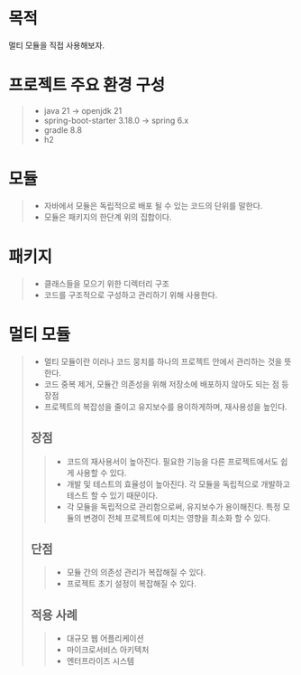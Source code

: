 # 목적
멀티 모듈을 직접 사용해보자.


# 프로젝트 주요 환경 구성
> - java 21 -> openjdk 21
> - spring-boot-starter 3.18.0 -> spring 6.x
> - gradle 8.8
> - h2


# 모듈
> - 자바에서 모듈은 독립적으로 배포 될 수 있는 코드의 단위를 말한다.
> - 모듈은 패키지의 한단계 위의 집합이다.

# 패키지
> - 클래스들을 모으기 위한 디렉터리 구조
> - 코드를 구조적으로 구성하고 관리하기 위해 사용한다.

# 멀티 모듈
> - 멀티 모듈이란 이러나 코드 뭉치를 하나의 프로젝트 안에서 관리하는 것을 뜻한다.
> - 코드 중복 제거, 모듈간 의존성을 위해 저장소에 배포하지 않아도 되는 점 등 장점
> - 프로젝트의 복잡성을 줄이고 유지보수를 용이하게하며, 재사용성을 높인다.
> ## 장점
>> - 코드의 재사용서이 높아진다. 필요한 기능을 다른 프로젝트에서도 쉽게 사용할 수 있다.
>> - 개발 및 테스트의 효율성이 높아진다. 각 모듈을 독립적으로 개발하고 테스트 할 수 있기 때문이다.
>> - 각 모듈을 독립적으로 관리함으로써, 유지보수가 용이해진다. 특정 모듈의 변경이 전체 프로젝트에 미치는 영향을 최소화 할 수 있다.
> ## 단점
>> - 모듈 간의 의존성 관리가 복잡해질 수 있다.
>> - 프로젝트 초기 설정이 복잡해질 수 있다.
> ## 적용 사례
>> - 대규모 웹 어플리케이션
>> - 마이크로서비스 아키텍처
>> - 엔터프라이즈 시스템
